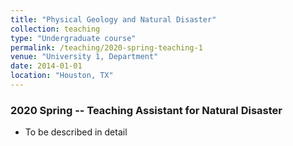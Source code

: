 ```yaml
---
title: "Physical Geology and Natural Disaster"
collection: teaching
type: "Undergraduate course"
permalink: /teaching/2020-spring-teaching-1
venue: "University 1, Department"
date: 2014-01-01
location: "Houston, TX"
---
```


### 2020 Spring -- Teaching Assistant for Natural Disaster

* To be described in detail